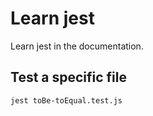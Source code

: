 # Learn jest

Learn jest in the documentation.

## Test a specific file

```bash
jest toBe-toEqual.test.js
```
